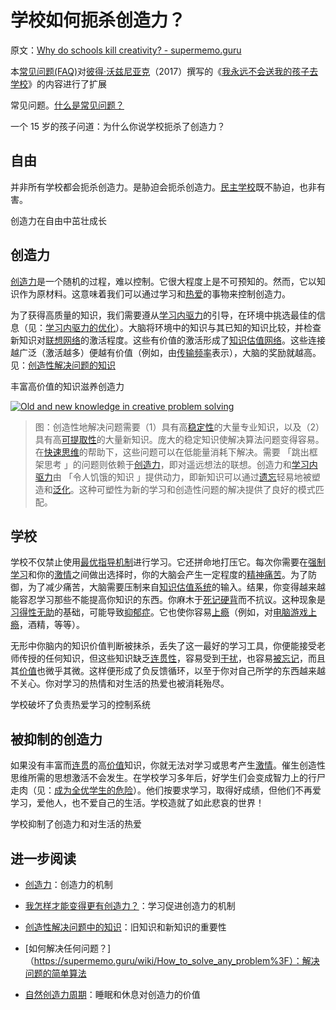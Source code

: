 # 学校如何扼杀创造力？

原文：[Why do schools kill creativity? - supermemo.guru](https://supermemo.guru/wiki/Why_do_schools_kill_creativity%3F)

本[常见问题(FAQ)](https://supermemo.guru/wiki/FAQs)对[彼得·沃兹尼亚克](https://supermemo.guru/wiki/Piotr_Wozniak)（2017）撰写的《[我永远不会送我的孩子去学校](https://supermemo.guru/wiki/Problem_of_Schooling)》的内容进行了扩展

常见问题。[什么是常见问题？](https://supermemo.guru/wiki/What_are_FAQs%3F)

一个 15 岁的孩子问道：为什么你说学校扼杀了创造力？

## 自由

并非所有学校都会扼杀创造力。是胁迫会扼杀创造力。[民主学校](https://supermemo.guru/wiki/Democratic_schools)既不胁迫，也非有害。

创造力在自由中茁壮成长

## 创造力

[创造力](https://supermemo.guru/wiki/Creativity)是一个随机的过程，难以控制。它很大程度上是不可预知的。然而，它以知识作为原材料。这意味着我们可以通过学习和[热爱](https://supermemo.guru/wiki/Passion)的事物来控制创造力。

为了获得高质量的知识，我们需要遵从[学习内驱力](https://supermemo.guru/wiki/Learn_drive)的引导，在环境中挑选最佳的信息（见：[学习内驱力的优化](https://supermemo.guru/wiki/Optimality_of_the_learn_drive)）。大脑将环境中的知识与其已知的知识比较，并检查新知识对[联想网络](https://supermemo.guru/wiki/Concept_network)的激活程度。这些有价值的激活形成了[知识估值网络](https://supermemo.guru/wiki/Knowledge_valuation_network)。这些连接越广泛（激活越多）便越有价值（例如，由[传输频率](https://supermemo.guru/wiki/Valuation)表示），大脑的奖励就越高。见：[创造性解决问题的知识](https://supermemo.guru/wiki/Knowledge_in_creative_problem_solving)

丰富高价值的知识滋养创造力

[![Old and new knowledge in creative problem solving](https://supermemo.guru/images/thumb/0/0c/Knowledge_in_creative_problem_solving.png/450px-Knowledge_in_creative_problem_solving.png)](https://supermemo.guru/wiki/File:Knowledge_in_creative_problem_solving.png)

> 图：创造性地解决问题需要（1）具有高[稳定性](https://supermemo.guru/wiki/Stability)的大量专业知识，以及（2）具有高[可提取性](https://supermemo.guru/wiki/Retrievability)的大量新知识。庞大的稳定知识使解决算法问题变得容易。在[快速思维](https://supermemo.guru/wiki/Fast_thinking)的帮助下，这些问题可以在低能量消耗下解决。需要 「跳出框架思考 」的问题则依赖于[创造力](https://supermemo.guru/wiki/Creativity)，即对遥远想法的联想。创造力和[学习内驱力](https://supermemo.guru/wiki/Learn_drive)由 「令人饥饿的知识 」提供动力，即新知识可以通过[遗忘](https://supermemo.guru/wiki/Forgetting)轻易地被塑造和[泛化](https://supermemo.guru/wiki/Generalization)。这种可塑性为新的学习和创造性问题的解决提供了良好的模式匹配。

## 学校

学校不仅禁止使用[最优指导机制](https://supermemo.guru/wiki/Learn_drive)进行学习。它还拼命地打压它。每次你需要在[强制学习](https://supermemo.guru/wiki/Coercive_learning)和你的[激情](https://supermemo.guru/wiki/Passion)之间做出选择时，你的大脑会产生一定程度的[精神痛苦](https://supermemo.guru/wiki/Decoding_failure_penalty)。为了防御，为了减少痛苦，大脑需要压制来自[知识估值系统](https://supermemo.guru/wiki/Knowledge_valuation_system)的输入。结果，你变得越来越能容忍学习那些不能提高你知识的东西。你麻木于[死记硬背](https://supermemo.guru/wiki/Cram)而不抗议。这种现象是[习得性无助](https://supermemo.guru/wiki/Learned_helplessness)的基础，可能导致[抑郁症](https://supermemo.guru/wiki/Depression)。它也使你容易[上瘾](https://supermemo.guru/wiki/Addiction)（例如，对[电脑游戏上瘾](https://supermemo.guru/wiki/Gaming_disorder)，酒精，等等）。

无形中你脑内的知识价值判断被抹杀，丢失了这一最好的学习工具，你便能接受老师传授的任何知识，但这些知识缺乏[连贯性](https://supermemo.guru/wiki/Coherence)，容易受到[干扰](https://supermemo.guru/wiki/Interference)，也容易[被忘记](https://supermemo.guru/wiki/Forgetting)，而且其[价值](https://supermemo.guru/wiki/Valuation)也微乎其微。这样便形成了负反馈循环，以至于你对自己所学的东西越来越不关心。你对学习的热情和对生活的热爱也被消耗殆尽。

学校破坏了负责热爱学习的控制系统

## 被抑制的创造力

如果没有丰富而[连贯](https://supermemo.guru/wiki/Coherent)的高[价值](https://supermemo.guru/wiki/Valuation)知识，你就无法对学习或思考产生[激情](https://supermemo.guru/wiki/Passionate)。催生创造性思维所需的思想激活不会发生。在学校学习多年后，好学生们会变成智力上的行尸走肉（见：[成为全优学生的危险](https://supermemo.guru/wiki/Dangers_of_being_a_Straight_A_student)）。他们按要求学习，取得好成绩，但他们不再爱学习，爱他人，也不爱自己的生活。学校造就了如此悲哀的世界！

学校抑制了创造力和对生活的热爱

## 进一步阅读

- [创造力](https://supermemo.guru/wiki/Creativity)：创造力的机制

- [我怎样才能变得更有创造力？](https://supermemo.guru/wiki/How_can_I_become_more_creative%3F)：学习促进创造力的机制

- [创造性解决问题中的知识](https://supermemo.guru/wiki/Knowledge_in_creative_problem_solving)：旧知识和新知识的重要性

- [如何解决任何问题？]（https://supermemo.guru/wiki/How_to_solve_any_problem%3F）：解决问题的简单算法

- [自然创造力周期](https://supermemo.guru/wiki/Natural_creativity_cycle)：睡眠和休息对创造力的价值